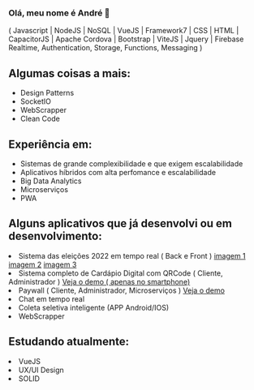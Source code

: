 ### Olá, meu nome é André 👋
( Javascript | NodeJS | NoSQL | VueJS | Framework7 | CSS | HTML | CapacitorJS | Apache Cordova | Bootstrap | ViteJS | Jquery | Firebase Realtime, Authentication, Storage, Functions, Messaging )

<h2>Algumas coisas a mais:</h2>
<ul>
  <li>Design Patterns</li>
  <li>SocketIO</li>
  <li>WebScrapper</li>
  <li>Clean Code</li>
</ul>
<h2>Experiência em:</h2>
<ul>
  <li>Sistemas de grande complexibilidade e que exigem escalabilidade</li>
  <li>Aplicativos híbridos com alta perfomance e escalabilidade</li>
  <li>Big Data Analytics</li>
  <li>Microserviços</li>
  <li>PWA</li>
</ul>
<h2>Alguns aplicativos que já desenvolvi ou em desenvolvimento:</h2>
<li>Sistema das eleições 2022 em tempo real ( Back e Front )
  <a href="https://firebasestorage.googleapis.com/v0/b/playum-f71b9.appspot.com/o/localhost_1217_(iPhone%20SE)%20(2).png?alt=media&token=6fd13660-22f3-43f3-bde2-b1313ec84575">imagem 1</a>
  <a href="https://firebasestorage.googleapis.com/v0/b/playum-f71b9.appspot.com/o/localhost_1217_(iPhone%20SE)%20(3).png?alt=media&token=38ae8374-146e-415e-a08d-ab9e91615485">imagem 2</a>
  <a href="https://firebasestorage.googleapis.com/v0/b/playum-f71b9.appspot.com/o/localhost_1217_(iPhone%20SE)%20(4).png?alt=media&token=25720c34-1b9b-47c3-a7b1-246aaeed1e50">imagem 3</a>
</li>
<li>Sistema completo de Cardápio Digital com QRCode ( Cliente, Administrador ) <a target="_blank" style="text-decoration: underline" href="https://cardapio.playum.com.br/?restaurant=9tk21CpjWWZ2k6tkQxJFmGGcnEl1&table=39900">Veja o demo ( apenas no smartphone)</a></li>
<li>Paywall ( Cliente, Administrador, Microserviços ) <a href="https://assinante.fuxicogospel.com.br/">Veja o demo</a></li>
<li>Chat em tempo real</li>
<li>Coleta seletiva inteligente (APP Android/IOS)</li>
<li>WebScrapper</li>
<h2>Estudando atualmente:</h2>
<li>VueJS</li>
<li>UX/UI Design</li>
<li>SOLID</li>
